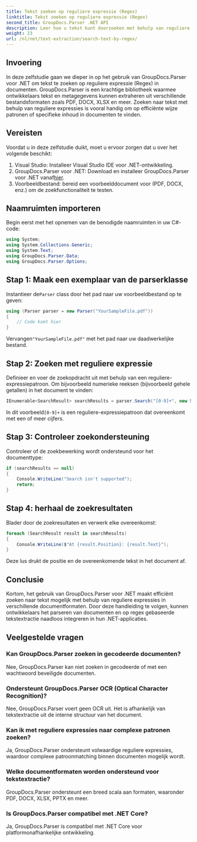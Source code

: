 ```yaml
---
title: Tekst zoeken op reguliere expressie (Regex)
linktitle: Tekst zoeken op reguliere expressie (Regex)
second_title: GroupDocs.Parser .NET API
description: Leer hoe u tekst kunt doorzoeken met behulp van reguliere expressies in documenten met GroupDocs.Parser voor .NET. Extraheer specifieke inhoud moeiteloos.
weight: 23
url: /nl/net/text-extraction/search-text-by-regex/
---
```

## Invoering
In deze zelfstudie gaan we dieper in op het gebruik van GroupDocs.Parser voor .NET om tekst te zoeken op reguliere expressie (Regex) in documenten. GroupDocs.Parser is een krachtige bibliotheek waarmee ontwikkelaars tekst en metagegevens kunnen extraheren uit verschillende bestandsformaten zoals PDF, DOCX, XLSX en meer. Zoeken naar tekst met behulp van reguliere expressies is vooral handig om op efficiënte wijze patronen of specifieke inhoud in documenten te vinden.
## Vereisten
Voordat u in deze zelfstudie duikt, moet u ervoor zorgen dat u over het volgende beschikt:
1. Visual Studio: Installeer Visual Studio IDE voor .NET-ontwikkeling.
2.  GroupDocs.Parser voor .NET: Download en installeer GroupDocs.Parser voor .NET vanaf[hier](https://releases.groupdocs.com/parser/net/).
3. Voorbeeldbestand: bereid een voorbeelddocument voor (PDF, DOCX, enz.) om de zoekfunctionaliteit te testen.

## Naamruimten importeren
Begin eerst met het opnemen van de benodigde naamruimten in uw C#-code:
```csharp
using System;
using System.Collections.Generic;
using System.Text;
using GroupDocs.Parser.Data;
using GroupDocs.Parser.Options;
```
## Stap 1: Maak een exemplaar van de parserklasse
 Instantieer de`Parser` class door het pad naar uw voorbeeldbestand op te geven:
```csharp
using (Parser parser = new Parser("YourSampleFile.pdf"))
{
    // Code komt hier
}
```
 Vervangen`"YourSampleFile.pdf"` met het pad naar uw daadwerkelijke bestand.
## Stap 2: Zoeken met reguliere expressie
Definieer en voer de zoekopdracht uit met behulp van een reguliere-expressiepatroon. Om bijvoorbeeld numerieke reeksen (bijvoorbeeld gehele getallen) in het document te vinden:
```csharp
IEnumerable<SearchResult> searchResults = parser.Search("[0-9]+", new SearchOptions(true, false, true));
```
 In dit voorbeeld`[0-9]+` is een reguliere-expressiepatroon dat overeenkomt met een of meer cijfers.
## Stap 3: Controleer zoekondersteuning
Controleer of de zoekbewerking wordt ondersteund voor het documenttype:
```csharp
if (searchResults == null)
{
    Console.WriteLine("Search isn't supported");
    return;
}
```
## Stap 4: herhaal de zoekresultaten
Blader door de zoekresultaten en verwerk elke overeenkomst:
```csharp
foreach (SearchResult result in searchResults)
{
    Console.WriteLine($"At {result.Position}: {result.Text}");
}
```
Deze lus drukt de positie en de overeenkomende tekst in het document af.

## Conclusie
Kortom, het gebruik van GroupDocs.Parser voor .NET maakt efficiënt zoeken naar tekst mogelijk met behulp van reguliere expressies in verschillende documentformaten. Door deze handleiding te volgen, kunnen ontwikkelaars het parseren van documenten en op regex gebaseerde tekstextractie naadloos integreren in hun .NET-applicaties.

## Veelgestelde vragen
### Kan GroupDocs.Parser zoeken in gecodeerde documenten?
Nee, GroupDocs.Parser kan niet zoeken in gecodeerde of met een wachtwoord beveiligde documenten.
### Ondersteunt GroupDocs.Parser OCR (Optical Character Recognition)?
Nee, GroupDocs.Parser voert geen OCR uit. Het is afhankelijk van tekstextractie uit de interne structuur van het document.
### Kan ik met reguliere expressies naar complexe patronen zoeken?
Ja, GroupDocs.Parser ondersteunt volwaardige reguliere expressies, waardoor complexe patroonmatching binnen documenten mogelijk wordt.
### Welke documentformaten worden ondersteund voor tekstextractie?
GroupDocs.Parser ondersteunt een breed scala aan formaten, waaronder PDF, DOCX, XLSX, PPTX en meer.
### Is GroupDocs.Parser compatibel met .NET Core?
Ja, GroupDocs.Parser is compatibel met .NET Core voor platformonafhankelijke ontwikkeling.